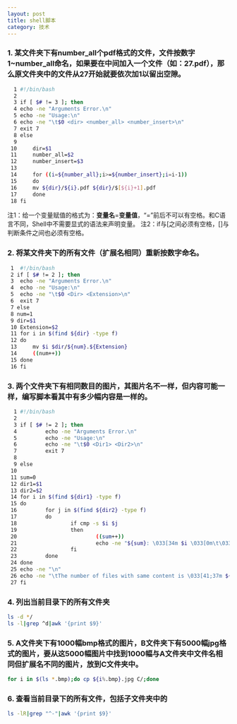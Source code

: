 ```yaml
---
layout: post
title: shell脚本
category: 技术
---
```


### 1. 某文件夹下有number_all个pdf格式的文件，文件按数字1~number_all命名，如果要在中间加入一个文件（如：27.pdf），那么原文件夹中的文件从27开始就要依次加1以留出空隙。

```Bash
  1 #!/bin/bash
  2 
  3 if [ $# != 3 ]; then
  4	echo -ne "Arguments Error.\n"
  5	echo -ne "Usage:\n"
  6	echo -ne "\t$0 <dir> <number_all> <number_insert>\n"
  7	exit 7
  8 else
  9 
 10 	dir=$1
 11 	number_all=$2
 12 	number_insert=$3
 13 
 14 	for ((i=${number_all};i>=${number_insert};i=i-1))
 15 	do
 16		mv ${dir}/${i}.pdf ${dir}/$[${i}+1].pdf
 17 	done
 18 fi
```
注1：给一个变量赋值的格式为：**变量名**=**变量值**，“=”前后不可以有空格。和C语言不同，Shell中不需要显式的语法来声明变量。
注2：if与[之间必须有空格，[]与判断条件之间也必须有空格。

### 2. 将某文件夹下的所有文件（扩展名相同）重新按数字命名。

```Bash
 1  #!/bin/bash
 2 if [ $# != 2 ]; then
 3 	echo -ne "Arguments Error.\n"
 4 	echo -ne "Usage:\n"
 5 	echo -ne "\t$0 <Dir> <Extension>\n"
 6 	exit 7
 7 else
 8 num=1
 9 dir=$1
 10 Extension=$2
 11 for i in $(find ${dir} -type f)
 12 do
 13 	mv $i $dir/${num}.${Extension}
 14 	((num++))
 15 done
 16 fi
```

### 3. 两个文件夹下有相同数目的图片，其图片名不一样，但内容可能一样，编写脚本看其中有多少幅内容是一样的。

```Bash
  1 #!/bin/bash
  2 
  3 if [ $# != 2 ]; then
  4         echo -ne "Arguments Error.\n"
  5         echo -ne "Usage:\n"
  6         echo -ne "\t$0 <Dir1> <Dir2>\n"
  7         exit 7
  8 
  9 else
 10 
 11 sum=0
 12 dir1=$1
 13 dir2=$2
 14 for i in $(find ${dir1} -type f)
 15 do
 16         for j in $(find ${dir2} -type f)
 17         do
 18                 if cmp -s $i $j
 19                 then
 20                         ((sum++))
 21                         echo -ne "${sum}: \033[34m $i \033[0m\t\033[41;33m $j \033[0m\n"
 22                 fi
 23         done
 24 done
 25 echo -ne "\n"
 26 echo -ne "\tThe number of files with same content is \033[41;37m ${sum} \033[0m"
 27 fi
```

### 4. 列出当前目录下的所有文件夹

```Bash
ls -d */
ls -l|grep ^d|awk '{print $9}'
```

### 5. A文件夹下有1000幅bmp格式的图片，B文件夹下有5000幅jpg格式的图片，要从这5000幅图片中找到1000幅与A文件夹中文件名相同但扩展名不同的图片，放到C文件夹中。

```Bash
for i in $(ls *.bmp);do cp ${i%.bmp}.jpg C/;done
```

### 6. 查看当前目录下的所有文件，包括子文件夹中的
```Bash
ls -lR|grep "^-"|awk '{print $9}'
```
